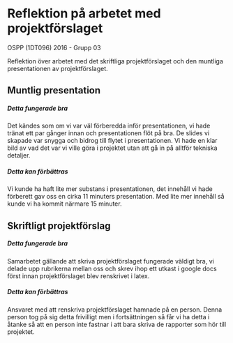 # Reflektion på arbetet med projektförslaget

OSPP (1DT096) 2016 - Grupp 03

Reflektion över arbetet med det skriftliga projektförslaget och den muntliga presentationen av projektförslaget. 

## Muntlig presentation 

##### Detta fungerade bra

Det kändes som om vi var väl förberedda inför presentationen, vi hade tränat ett par gånger innan och presentationen flöt på bra. De slides vi skapade var snygga och bidrog till flytet i presentationen. Vi hade en klar bild av vad det var vi ville göra i projektet utan att gå in på alltför tekniska detaljer.

##### Detta kan förbättras

Vi kunde ha haft lite mer substans i presentationen, det innehåll vi hade förberett gav oss en cirka 11 minuters presentation. Med lite mer innehåll så kunde vi ha kommit närmare 15 minuter.

## Skriftligt projektförslag

##### Detta fungerade bra
Samarbetet gällande att skriva projektförslaget fungerade väldigt bra, vi delade upp rubrikerna mellan oss och skrev ihop ett utkast i google docs först innan projektförslaget blev renskrivet i latex.

##### Detta kan förbättras

Ansvaret med att renskriva projektförslaget hamnade på en person. Denna person tog på sig detta frivilligt men i fortsättningen så får vi ha detta i åtanke så att en person inte fastnar i att bara skriva de rapporter som hör till projektet.




